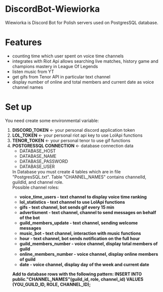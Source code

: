 # DiscordBot-Wiewiorka

Wiewiorka is Discord Bot for Polish servers used on PostgresSQL database.


<h1>Features</h1>
<ul>
  <li> counting time which user spent on voice time channels  </li>
  <li> integrates with Riot Api allows searching live matches, history game and champions mastery in League Of Legends </li>
  <li> listen music from YT </li>
  <li> get gifs from Tenor API in particular text channel </li>
  <li> display number of online and total members and current date as voice channel names  </li>
</ul>  

<h1>Set up</h1>
You need create some environmental variable:
<ol>
  <li>
      <b>DISCORD_TOKEN</b> <- your personal discord application token
  </li>
  <li>
       <b>LOL_TOKEN</b> <- your personal riot api key to use LolApi functions
  </li>
  <li>
       <b>TENOR_TOKEN</b> <- your personal tenor to use gif functions
  </li>
   <li>
    <b>POSTGRESSQL CONNECTION</b> <- database connection data
    <ul>
      <li> DATABASE_HOST    </li>
      <li> DATABASE_NAME    </li>
      <li> DATABASE_PASSWORD</li>
      <li> DATABASE_USER    </li>
    </ul>  
  </li>
  In Database you must create 4 tables which are in file "PostgresSQL.txt". 
  Table "CHANNEL_NAMES" contains channelId, guildId, and channel role.<br/>
  Possible channel roles:
  <ul>
  <li><b>voice_time_users<b> - text channel to display voice time ranking </li>
  <li><b>lol_statistics<b> - text channel to use LolApi functions </li>
  <li><b>gifs<b> - text channel, bot sends gif every 15 min </li>
  <li><b>advertisment<b> - text channel, channel to send messages on behalf of the bot </li>
  <li><b>guild_members_update<b> - text channel, sending welcome messages  </li>
  <li><b>music_bot<b> - text channel, interaction with music functions  </li>  
  <li><b>hour<b> - text channel, bot sends notification on the full hour  </li>  
  <li><b>guild_members_number<b> - voice channel, display total members of guild  </li>  
  <li><b>online_members_number<b> - voice channel, display online members of guild  </li>
  <li><b>date<b> - voice channel, display day of the week and current date </li>
  </ul>
    
  Add to database rows with the following pattern: 
  INSERT INTO public."CHANNEL_NAMES"(guild_id, role, channel_id) VALUES (YOU_GUILD_ID, ROLE, CHANNEL_ID);
 </ol>
